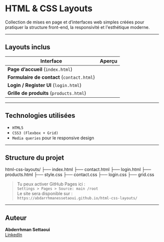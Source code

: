 #  HTML & CSS Layouts

Collection de mises en page et d’interfaces web simples créées pour pratiquer la structure front-end, la responsivité et l'esthétique moderne.

---

## Layouts inclus

| Interface | Aperçu |
|----------|--------|
| **Page d’accueil** (`index.html`) |  |
| **Formulaire de contact** (`contact.html`) | |
| **Login / Register UI** (`login.html`) | |
| **Grille de produits** (`products.html`) |  |


---

## Technologies utilisées

- `HTML5`
- `CSS3 (Flexbox + Grid)`
- `Media queries` pour le responsive design

---

##  Structure du projet

html-css-layouts/
├── index.html
├── contact.html
├── login.html
├── products.html
├── style.css
├── contact.css
├── login.css
├── grid.css


> Tu peux activer GitHub Pages ici :  
> `Settings > Pages > Source: main /root`  
> Le site sera disponible sur :  
> `https://abdarrhmanessetaoui.github.io/html-css-layouts/`

---

##  Auteur

**Abderrhman Settaoui**  
[LinkedIn](https://www.linkedin.com/in/abderrhman-settaoui-33569b305)  

